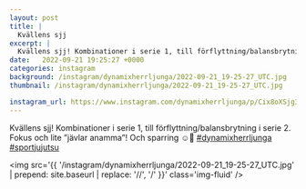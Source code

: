 ```yaml
---
layout: post
title: |
  Kvällens sjj
excerpt: |
  Kvällens sjj! Kombinationer i serie 1, till förflyttning/balansbrytning i serie 2. Fokus och lite ”jävlar anamma”! Och sparring ☺️💪  
date:   2022-09-21 19:25:27 +0000
categories: instagram
background: /instagram/dynamixherrljunga/2022-09-21_19-25-27_UTC.jpg
thumbnail: /instagram/dynamixherrljunga/2022-09-21_19-25-27_UTC.jpg

instagram_url: https://www.instagram.com/dynamixherrljunga/p/Cix8oXSjg3A
---
```

Kvällens sjj! Kombinationer i serie 1, till förflyttning/balansbrytning i serie 2. Fokus och lite ”jävlar anamma”! Och sparring ☺️💪 [#dynamixherrljunga](https://www.instagram.com/explore/tags/dynamixherrljunga/) [#sportjujutsu](https://www.instagram.com/explore/tags/sportjujutsu/)



<img src='{{ '/instagram/dynamixherrljunga/2022-09-21_19-25-27_UTC.jpg' | prepend: site.baseurl | replace: '//', '/' }}' class='img-fluid' />
